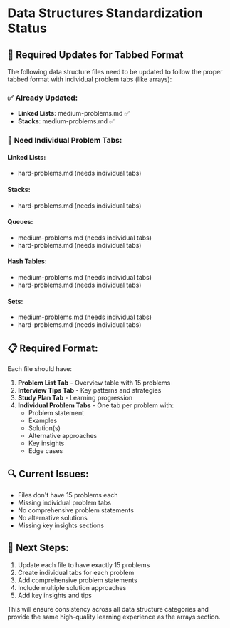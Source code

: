 # Data Structures Standardization Status

## 🎯 Required Updates for Tabbed Format

The following data structure files need to be updated to follow the proper tabbed format with individual problem tabs (like arrays):

### ✅ **Already Updated:**
- **Linked Lists**: medium-problems.md ✅
- **Stacks**: medium-problems.md ✅

### 🔄 **Need Individual Problem Tabs:**

#### **Linked Lists:**
- hard-problems.md (needs individual tabs)

#### **Stacks:**
- hard-problems.md (needs individual tabs)

#### **Queues:**
- medium-problems.md (needs individual tabs)
- hard-problems.md (needs individual tabs)

#### **Hash Tables:**
- medium-problems.md (needs individual tabs)  
- hard-problems.md (needs individual tabs)

#### **Sets:**
- medium-problems.md (needs individual tabs)
- hard-problems.md (needs individual tabs)

## 📋 **Required Format:**

Each file should have:
1. **Problem List Tab** - Overview table with 15 problems
2. **Interview Tips Tab** - Key patterns and strategies
3. **Study Plan Tab** - Learning progression
4. **Individual Problem Tabs** - One tab per problem with:
   - Problem statement
   - Examples
   - Solution(s)
   - Alternative approaches
   - Key insights
   - Edge cases

## 🔍 **Current Issues:**
- Files don't have 15 problems each
- Missing individual problem tabs
- No comprehensive problem statements
- No alternative solutions
- Missing key insights sections

## 🚀 **Next Steps:**
1. Update each file to have exactly 15 problems
2. Create individual tabs for each problem
3. Add comprehensive problem statements
4. Include multiple solution approaches
5. Add key insights and tips

This will ensure consistency across all data structure categories and provide the same high-quality learning experience as the arrays section.

